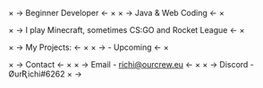 × → Beginner Developer ← ×
× → Java & Web Coding ← ×

× → I play Minecraft, sometimes CS:GO and Rocket League ← ×

× → My Projects: ← ×
× →   - Upcoming ← ×

× → Contact ← ×
× →  Email - richi@ourcrew.eu ← ×
× →  Discord - ØurƦichi#6262 × →
